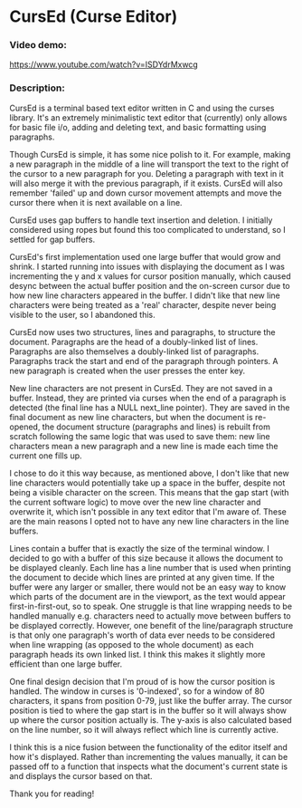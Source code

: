 # CursEd (Curse Editor)
### Video demo:
https://www.youtube.com/watch?v=ISDYdrMxwcg
### Description: 
CursEd is a terminal based text editor written in C and using the curses library. It's an extremely minimalistic text editor that (currently) only allows for basic file i/o, adding and deleting text, and basic formatting using paragraphs.

Though CursEd is simple, it has some nice polish to it. For example, making a new paragraph in the middle of a line will transport the text to the right of the cursor to a new paragraph for you. Deleting a paragraph with text in it will also merge it with the previous paragraph, if it exists. CursEd will also remember 'failed' up and down cursor movement attempts and move the cursor there when it is next available on a line.

CursEd uses gap buffers to handle text insertion and deletion. I initially considered using ropes but found this too complicated to understand, so I settled for gap buffers. 

CursEd's first implementation used one large buffer that would grow and shrink. I started running into issues with displaying the document as I was incrementing the y and x values for cursor position manually, which caused desync between the actual buffer position and the on-screen cursor due to how new line characters appeared in the buffer. I didn't like that new line characters were being treated as a 'real' character, despite never being visible to the user, so I abandoned this.

CursEd now uses two structures, lines and paragraphs, to structure the document. Paragraphs are the head of a doubly-linked list of lines. Paragraphs are also themselves a doubly-linked list of paragraphs. Paragraphs track the start and end of the paragraph through pointers. A new paragraph is created when the user presses the enter key.

New line characters are not present in CursEd. They are not saved in a buffer. Instead, they are printed via curses when the end of a paragraph is detected (the final line has a NULL next_line pointer). They are saved in the final document as new line characters, but when the document is re-opened, the document structure (paragraphs and lines) is rebuilt from scratch following the same logic that was used to save them: new line characters mean a new paragraph and a new line is made each time the current one fills up.
 
I chose to do it this way because, as mentioned above, I don't like that new line characters would potentially take up a space in the buffer, despite not being a visible character on the screen. This means that the gap start (with the current software logic) to move over the new line character and overwrite it, which isn't possible in any text editor that I'm aware of. These are the main reasons I opted not to have any new line characters in the line buffers.

Lines contain a buffer that is exactly the size of the terminal window. I decided to go with a buffer of this size because it allows the document to be displayed cleanly. Each line has a line number that is used when printing the document to decide which lines are printed at any given time. If the buffer were any larger or smaller, there would not be an easy way to know which parts of the document are in the viewport, as the text would appear first-in-first-out, so to speak.
One struggle is that line wrapping needs to be handled manually e.g. characters need to actually move between buffers to be displayed correctly. However, one benefit of the line/paragraph structure is that only one paragraph's worth of data ever needs to be considered when line wrapping (as opposed to the whole document) as each paragraph heads its own linked list. I think this makes it slightly more efficient than one large buffer.

One final design decision that I'm proud of is how the cursor position is handled. The window in curses is '0-indexed', so for a window of 80 characters, it spans from position 0-79, just like the buffer array. The cursor position is tied to where the gap start is in the buffer so it will always show up where the cursor position actually is. The y-axis is also calculated based on the line number, so it will always reflect which line is currently active.

I think this is a nice fusion between the functionality of the editor itself and how it's displayed. Rather than incrementing the values manually, it can be passed off to a function that inspects what the document's current state is and displays the cursor based on that.

Thank you for reading!
